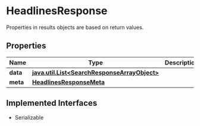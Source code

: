 

# HeadlinesResponse

Properties in results objects are based on return values.

## Properties

Name | Type | Description | Notes
------------ | ------------- | ------------- | -------------
**data** | [**java.util.List&lt;SearchResponseArrayObject&gt;**](SearchResponseArrayObject.md) |  |  [optional]
**meta** | [**HeadlinesResponseMeta**](HeadlinesResponseMeta.md) |  |  [optional]


## Implemented Interfaces

* Serializable


